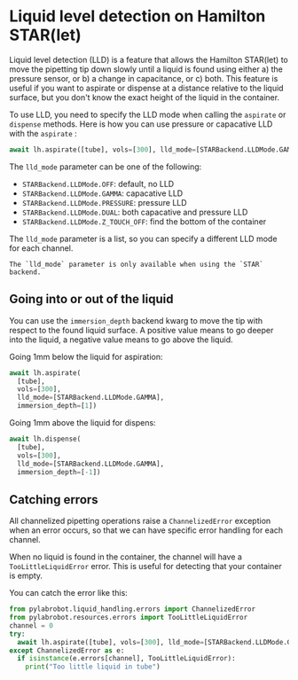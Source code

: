 # Liquid level detection on Hamilton STAR(let)

Liquid level detection (LLD) is a feature that allows the Hamilton STAR(let) to move the pipetting tip down slowly until a liquid is found using either a) the pressure sensor, or b) a change in capacitance, or c) both. This feature is useful if you want to aspirate or dispense at a distance relative to the liquid surface, but you don't know the exact height of the liquid in the container.

To use LLD, you need to specify the LLD mode when calling the `aspirate` or `dispense` methods. Here is how you can use pressure or capacative LLD with the `aspirate` :

```python
await lh.aspirate([tube], vols=[300], lld_mode=[STARBackend.LLDMode.GAMMA])
```

The `lld_mode` parameter can be one of the following:

- `STARBackend.LLDMode.OFF`: default, no LLD
- `STARBackend.LLDMode.GAMMA`: capacative LLD
- `STARBackend.LLDMode.PRESSURE`: pressure LLD
- `STARBackend.LLDMode.DUAL`: both capacative and pressure LLD
- `STARBackend.LLDMode.Z_TOUCH_OFF`: find the bottom of the container

The `lld_mode` parameter is a list, so you can specify a different LLD mode for each channel.

```{note}
The `lld_mode` parameter is only available when using the `STAR` backend.
```

## Going into or out of the liquid

You can use the `immersion_depth` backend kwarg to move the tip with respect to the found liquid surface. A positive value means to go deeper into the liquid, a negative value means to go above the liquid.

Going 1mm below the liquid for aspiration:

```python
await lh.aspirate(
  [tube],
  vols=[300],
  lld_mode=[STARBackend.LLDMode.GAMMA],
  immersion_depth=[1])
```

Going 1mm above the liquid for dispens:

```python
await lh.dispense(
  [tube],
  vols=[300],
  lld_mode=[STARBackend.LLDMode.GAMMA],
  immersion_depth=[-1])
```

## Catching errors

All channelized pipetting operations raise a `ChannelizedError` exception when an error occurs, so that we can have specific error handling for each channel.

When no liquid is found in the container, the channel will have a `TooLittleLiquidError` error. This is useful for detecting that your container is empty.

You can catch the error like this:

```python
from pylabrobot.liquid_handling.errors import ChannelizedError
from pylabrobot.resources.errors import TooLittleLiquidError
channel = 0
try:
  await lh.aspirate([tube], vols=[300], lld_mode=[STARBackend.LLDMode.GAMMA], use_channels=[channel])
except ChannelizedError as e:
  if isinstance(e.errors[channel], TooLittleLiquidError):
    print("Too little liquid in tube")
```
